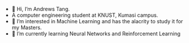 - 👋 Hi, I’m Andrews Tang.
-  A computer engineering student at KNUST, Kumasi campus.
- 👀 I’m interested in Machine Learning and has the alacrity to study it for my Masters.
- 🌱 I’m currently learning Neural Networks and Reinforcement Learning
<!-- - 💞️ I’m looking forward to apply ML in the Health Industry -->
<!-- - 📫 How to reach me :  -->

<!---
atang277/atang277 is a ✨ special ✨ repository because its `README.md` (this file) appears on your GitHub profile.
You can click the Preview link to take a look at your changes.
--->
